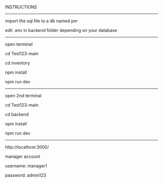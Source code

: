 INSTRUCTIONS

----------------------------------------

import the sql file to a db named pm

edit .env in backend folder depending on your database

----------------------------------------

open terminal

cd Test123-main

cd inventory

npm install

npm run dev

----------------------------------------

open 2nd terminal

cd Test123-main

cd backend

npm install

npm run dev

----------------------------------------

http://localhost:3000/

manager account

username: manager1

password: admin123
